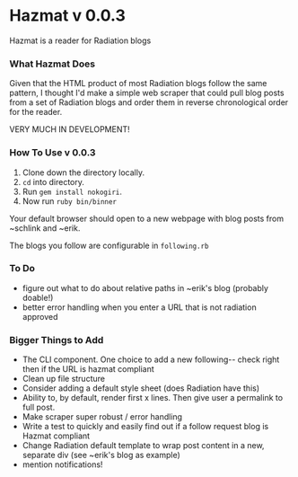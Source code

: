 # Hazmat v 0.0.3

Hazmat is a reader for Radiation blogs

### What Hazmat Does

Given that the HTML product of most Radiation blogs follow the same pattern, I thought I'd make a simple web scraper that could pull blog posts from a set of Radiation blogs and order them in reverse chronological order for the reader. 

VERY MUCH IN DEVELOPMENT!

### How To Use v 0.0.3

1. Clone down the directory locally.
2. `cd` into directory. 
3. Run `gem install nokogiri`.
4. Now run `ruby bin/binner`

Your default browser should open to a new webpage with blog posts from ~schlink and ~erik.


The blogs you follow are configurable in `following.rb`


### To Do
- figure out what to do about relative paths in ~erik's blog (probably doable!)
- better error handling when you enter a URL that is not radiation approved

### Bigger Things to Add
- The CLI component. One choice to add a new following-- check right then if the URL is hazmat compliant
- Clean up  file structure
- Consider adding a default style sheet (does Radiation have this)
- Ability to, by default, render first x lines. Then give user a permalink to full post.
- Make scraper super robust / error handling
- Write a test to quickly and easily find out if a follow request blog is Hazmat compliant
- Change Radiation default template to wrap post content in a new, separate div (see ~erik's blog as example)
- mention notifications! 

